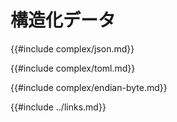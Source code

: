# 構造化データ

{{#include complex/json.md}}

{{#include complex/toml.md}}

{{#include complex/endian-byte.md}}

{{#include ../links.md}}
